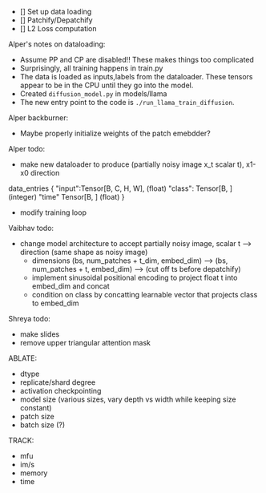 

- [] Set up data loading 
- [] Patchify/Depatchify
- [] L2 Loss computation



Alper's notes on dataloading:

- Assume PP and CP are disabled!! These makes things too complicated
- Surprisingly, all training happens in train.py
- The data is loaded as inputs,labels from the dataloader. These tensors appear to be in the CPU until they go into the model.
- Created `diffusion_model.py` in models/llama
- The new entry point to the code is `./run_llama_train_diffusion`.

Alper backburner:
- Maybe properly initialize weights of the patch emebdder?

Alper todo:
- make new dataloader to produce (partially noisy image x_t scalar t), x1-x0 direction

data_entries
{
    "input":Tensor[B, C, H, W], (float)
    "class": Tensor[B, ] (integer)
    "time" Tensor[B, ] (float)
}
- modify training loop

Vaibhav todo:
- change model architecture to accept partially noisy image, scalar t  --> direction (same shape as noisy image)
    - dimensions (bs, num_patches + t_dim, embed_dim) --> (bs, num_patches + t, embed_dim) --> (cut off ts before depatchify)
    - implement sinusoidal positional encoding to project float t into embed_dim and concat
    - condition on class by concatting learnable vector that projects class to embed_dim

Shreya todo:
- make slides
- remove upper triangular attention mask



ABLATE:
- dtype
- replicate/shard degree
- activation checkpointing
- model size (various sizes, vary depth vs width while keeping size constant)
- patch size
- batch size (?)

TRACK:
- mfu
- im/s
- memory
- time
